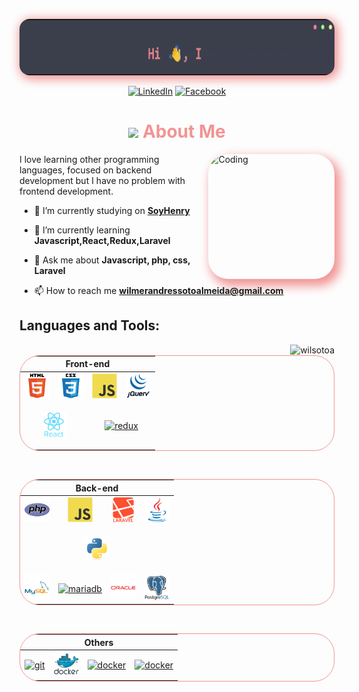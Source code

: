 <p align="center">
<img src="src/writer.gif" style="border-radius: 1rem; box-shadow: 0.2rem 0.2rem 1rem 0.2rem rgb(241, 148, 148)" height="90px"></img>
</p>
<p align="center">
<a href="https://www.linkedin.com/in/wilmer-soto-73b360272" target="_blank"><img src="https://img.shields.io/badge/LinkedIn-%230077B5.svg?&style=flat-square&logo=linkedin&logoColor=white" alt="LinkedIn"></a>
<a href="https://www.facebook.com/originalphreak" target="_blank"><img src="https://img.shields.io/badge/Facebook-%231877F2.svg?&style=flat-square&logo=facebook&logoColor=white" alt="Facebook"></a>
</p>
<p align="right">
<h1 align="center" style="color: rgb(241, 148, 148)"><img src="https://media.giphy.com/media/VgCDAzcKvsR6OM0uWg/giphy.gif" width="50"> About Me</h1>
<img align="right" src="https://devtechnosys.com/insights/wp-content/uploads/2020/04/Full-Stack-Developer.gif" style="margin-left:1rem;border-radius: 2rem; box-shadow: 0.4rem 0.5rem 1rem 0.2rem rgb(241, 148, 148) " height="200" width="40%" alt="Coding"/>
<p align="left">I love learning other programming languages, focused on backend development but I have no problem with frontend development.</p>

- 🔭 I’m currently studying on **[SoyHenry](https://www.soyhenry.com/)**

- 🌱 I’m currently learning **Javascript,React,Redux,Laravel**

- 💬 Ask me about **Javascript, php, css, Laravel**

- 📫 How to reach me **wilmerandressotoalmeida@gmail.com**

<h2 align="left">Languages and Tools:</h2>

<p><img align="right" src="https://github-readme-stats.vercel.app/api/top-langs?username=wilsotoa&show_icons=true&locale=en&layout=compact" alt="wilsotoa" /></p>
<table style="border: 1px solid rgb(241, 148, 148); border-radius: 2rem; text-align: center">
    <thead>
        <tr>
            <th style="text-align: center" colspan="4">Front-end</th>
        </tr>
    </thead>
    <tbody>
        <tr>
            <td><a href="https://www.w3.org/html/" target="_blank" rel="noreferrer"> <img src="https://raw.githubusercontent.com/devicons/devicon/master/icons/html5/html5-original-wordmark.svg" alt="html5" width="40" height="40"/> </a></td>
            <td><a href="https://www.w3schools.com/css/" target="_blank" rel="noreferrer"><img src="https://raw.githubusercontent.com/devicons/devicon/master/icons/css3/css3-original-wordmark.svg" alt="css3" width="40" height="40"/></a></td>
            <td><a href="https://developer.mozilla.org/en-US/docs/Web/JavaScript" target="_blank" rel="noreferrer"> <img src="https://raw.githubusercontent.com/devicons/devicon/master/icons/javascript/javascript-original.svg" alt="javascript" width="40" height="40"/> </a></td>
            <td><a href="https://jquery.com/" target="_blank" rel="noreferrer"> <img src="https://raw.githubusercontent.com/devicons/devicon/master/icons/jquery/jquery-original-wordmark.svg" alt="jquery" width="40" height="40"/></a></td>
        </tr>
        <tr>
            <td colspan="2"><p align="center"><a href="https://es.react.dev/" target="_blank" rel="noreferrer"> <img src="https://raw.githubusercontent.com/devicons/devicon/master/icons/react/react-original-wordmark.svg" alt="react" width="40" height="40"/></a></p></td>
            <td colspan="2"><p align="center"><a href="https://react-redux.js.org/" target="_blank" rel="noreferrer"> <img src="https://d33wubrfki0l68.cloudfront.net/0834d0215db51e91525a25acf97433051f280f2f/c30f5/img/redux.svg" alt="redux" width="40" height="40"/></a><p align="center"></td>
        </tr>
    </tbody>
</table>
<br>
<table style="border: 1px solid rgb(241, 148, 148); border-radius: 2rem; text-align: center">
    <thead>
        <tr>
            <th style="text-align: center" colspan="5">Back-end</th>
        </tr>
    </thead>
    <tbody>
        <tr>
            <td><a href="https://www.php.net" target="_blank" rel="noreferrer"> <img src="https://raw.githubusercontent.com/devicons/devicon/master/icons/php/php-original.svg" alt="php" width="40" height="40"/></a></td>
            <td><a href="https://developer.mozilla.org/en-US/docs/Web/JavaScript" target="_blank" rel="noreferrer"> <img src="https://raw.githubusercontent.com/devicons/devicon/master/icons/javascript/javascript-original.svg" alt="javascript" width="40" height="40"/></a></td>
            <td><a href="https://laravel.com/" target="_blank" rel="noreferrer"> <img src="https://raw.githubusercontent.com/devicons/devicon/master/icons/laravel/laravel-plain-wordmark.svg" alt="laravel" width="40" height="40"/></a></td>
            <td><a href="https://www.java.com" target="_blank" rel="noreferrer"> <img src="https://raw.githubusercontent.com/devicons/devicon/master/icons/java/java-original.svg" alt="java" width="40" height="40"/></a></td>
        </tr>
        <tr>
            <td colspan="4"><p align="center"><a href="https://www.python.org/" target="_blank" rel="noreferrer"> <img src="https://raw.githubusercontent.com/devicons/devicon/master/icons/python/python-original.svg" alt="python" width="40" height="40"/></a></p></td>
        </tr>
        <tr>
            <td><a href="https://www.mysql.com/" target="_blank" rel="noreferrer"> <img src="https://raw.githubusercontent.com/devicons/devicon/master/icons/mysql/mysql-original-wordmark.svg" alt="mysql" width="40" height="40"/></a></td>
            <td><a href="https://mariadb.org/" target="_blank" rel="noreferrer"> <img src="https://www.vectorlogo.zone/logos/mariadb/mariadb-icon.svg" alt="mariadb" width="40" height="40"/></a></td>
            <td><a href="https://www.oracle.com/" target="_blank" rel="noreferrer"> <img src="https://raw.githubusercontent.com/devicons/devicon/master/icons/oracle/oracle-original.svg" alt="oracle" width="40" height="40"/> </a></td>
            <td><a href="https://www.postgresql.org" target="_blank" rel="noreferrer"> <img src="https://raw.githubusercontent.com/devicons/devicon/master/icons/postgresql/postgresql-original-wordmark.svg" alt="postgresql" width="40" height="40"/> </a></td>
        </tr>
    </tbody>
</table>
<br>
<table style="border: 1px solid rgb(241, 148, 148); border-radius: 2rem; text-align: center">
    <thead>
        <tr>
            <th style="text-align: center" colspan="5">Others</th>
        </tr>
    </thead>
    <tbody>
        <tr>
            <td><a href="https://git-scm.com/" target="_blank" rel="noreferrer"> <img src="https://www.vectorlogo.zone/logos/git-scm/git-scm-icon.svg" alt="git" width="40" height="40"/></a></td>
            <td><a href="https://www.docker.com/" target="_blank" rel="noreferrer"> <img src="https://raw.githubusercontent.com/devicons/devicon/master/icons/docker/docker-original-wordmark.svg" alt="docker" width="40" height="40"/></a></td>
            <td><a href="https://www.markdownguide.org/" target="_blank" rel="noreferrer"> <img src="https://d33wubrfki0l68.cloudfront.net/f1f475a6fda1c2c4be4cac04033db5c3293032b4/513a4/assets/images/markdown-mark-white.svg" alt="docker" width="40" height="40"/></a></td>
            <td><a href="https://www.markdownguide.org/" target="_blank" rel="noreferrer"> <img src="https://upload.wikimedia.org/wikipedia/commons/thumb/9/9a/Visual_Studio_Code_1.35_icon.svg/768px-Visual_Studio_Code_1.35_icon.svg.png" alt="docker" width="40" height="40"/></a></td>
        </tr>
    </tbody>
</table>
<br>
